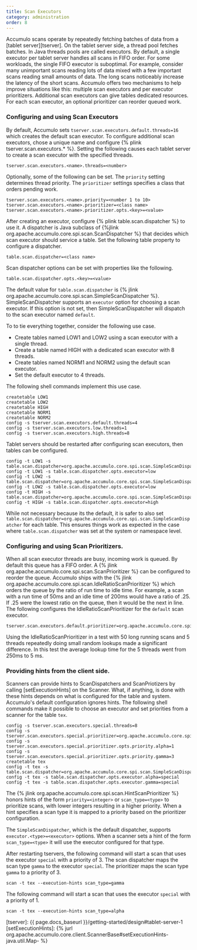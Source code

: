 ```yaml
---
title: Scan Executors
category: administration
order: 8
---
```


Accumulo scans operate by repeatedly fetching batches of data from a [tablet
server][tserver].  On the tablet server side, a thread pool fetches batches.
In Java threads pools are called executors.  By default, a single executor per
tablet server handles all scans in FIFO order.  For some workloads, the single
FIFO executor is suboptimal.  For example, consider many unimportant scans
reading lots of data mixed with a few important scans reading small amounts of
data.  The long scans noticeably increase the latency of the short scans.
Accumulo offers two mechanisms to help improve situations like this: multiple
scan executors and per executor prioritizers.  Additional scan executors can
give tables dedicated resources.  For each scan executor, an optional
prioritizer can reorder queued work.

### Configuring and using Scan Executors

By default, Accumulo sets `tserver.scan.executors.default.threads=16` which
creates the default scan executor.  To configure additional scan executors,
chose a unique name and configure {% plink tserver.scan.executors.* %}.  Setting
the following causes each tablet server to create a scan executor with the
specified threads.

```
tserver.scan.executors.<name>.threads=<number>
```

Optionally, some of the following can be set.  The `priority` setting
determines thread priority.  The `prioritizer` settings specifies a class that
orders pending work.

```
tserver.scan.executors.<name>.priority=<number 1 to 10>
tserver.scan.executors.<name>.prioritizer=<class name>
tserver.scan.executors.<name>.prioritizer.opts.<key>=<value>
```

After creating an executor, configure {% plink table.scan.dispatcher %} to use it.  A
dispatcher is Java subclass of {%jlink org.apache.accumulo.core.spi.scan.ScanDispatcher %}
that decides which scan executor should service a table.  Set the following table
property to configure a dispatcher.

```
table.scan.dispatcher=<class name>
```

Scan dispatcher options can be set with properties like the following.

```
table.scan.dispatcher.opts.<key>=<value>
```

The default value for `table.scan.dispatcher` is {% jlink org.apache.accumulo.core.spi.scan.SimpleScanDispatcher %}.
SimpleScanDispatcher supports an `executor` option for choosing a scan
executor.  If this option is not set, then SimpleScanDispatcher will dispatch
to the scan executor named `default`.

To to tie everything together, consider the following use case.

 * Create tables named LOW1 and LOW2 using a scan executor with a single thread.
 * Create a table named HIGH with a dedicated scan executor with 8 threads.
 * Create tables named NORM1 and NORM2 using the default scan executor.
 * Set the default executor to 4 threads.

The following shell commands implement this use case.

```
createtable LOW1
createtable LOW2
createtable HIGH
createtable NORM1
createtable NORM2
config -s tserver.scan.executors.default.threads=4
config -s tserver.scan.executors.low.threads=1
config -s tserver.scan.executors.high.threads=8
```

Tablet servers should be restarted after configuring scan executors, then tables can be configured.

```
config -t LOW1 -s table.scan.dispatcher=org.apache.accumulo.core.spi.scan.SimpleScanDispatcher
config -t LOW1 -s table.scan.dispatcher.opts.executor=low
config -t LOW2 -s table.scan.dispatcher=org.apache.accumulo.core.spi.scan.SimpleScanDispatcher
config -t LOW2 -s table.scan.dispatcher.opts.executor=low
config -t HIGH -s table.scan.dispatcher=org.apache.accumulo.core.spi.scan.SimpleScanDispatcher
config -t HIGH -s table.scan.dispatcher.opts.executor=high
```

While not necessary because its the default, it is safer to also set
`table.scan.dispatcher=org.apache.accumulo.core.spi.scan.SimpleScanDispatcher`
for each table.  This ensures things work as expected in the case where
`table.scan.dispatcher` was set at the system or namespace level.

### Configuring and using Scan Prioritizers.

When all scan executor threads are busy, incoming work is queued.  By
default this queue has a FIFO order.  A {% jlink org.apache.accumulo.core.spi.scan.ScanPrioritizer %} can be configured to
reorder the queue.  Accumulo ships with the {% jlink org.apache.accumulo.core.spi.scan.IdleRatioScanPrioritizer %} which
orders the queue by the ratio of run time to idle time.  For example, a scan
with a run time of 50ms and an idle time of 200ms would have a ratio of .25.
If .25 were the lowest ratio on the queue, then it would be the next in line.
The following configures the IdleRatioScanPrioritizer for the `default` scan
executor.

```
tserver.scan.executors.default.prioritizer=org.apache.accumulo.core.spi.scan.IdleRatioScanPrioritizer
```

Using the IdleRatioScanPrioritizer in a test with 50 long running scans and 5
threads repeatedly doing small random lookups made a significant difference.
In this test the average lookup time for the 5 threads went from 250ms to 5 ms.

### Providing hints from the client side.

Scanners can provide hints to ScanDispatchers and ScanPriotizers by calling
[setExecutionHints] on the Scanner.  What, if anything, is done with these
hints depends on what is configured for the table and system.  Accumulo's
default configuration ignores hints. The following shell commands make it
possible to choose an executor and set priorities from a scanner for the
table `tex`.

```
config -s tserver.scan.executors.special.threads=8
config -s tserver.scan.executors.special.prioritizer=org.apache.accumulo.core.spi.scan.HintScanPrioritizer
config -s tserver.scan.executors.special.prioritizer.opts.priority.alpha=1
config -s tserver.scan.executors.special.prioritizer.opts.priority.gamma=3
createtable tex
config -t tex -s table.scan.dispatcher=org.apache.accumulo.core.spi.scan.SimpleScanDispatcher
config -t tex -s table.scan.dispatcher.opts.executor.alpha=special
config -t tex -s table.scan.dispatcher.opts.executor.gamma=special
```

The {% jlink org.apache.accumulo.core.spi.scan.HintScanPrioritizer %} honors
hints of the form `priority=<integer>` or `scan_type=<type>` to prioritize
scans, with lower integers resulting in a higher priority.  When a hint
specifies a scan type it is mapped to a priority based on the prioritizer
configuration.

The `SimpleScanDispatcher`, which is the default dispatcher, supports
`executor.<type>=<executor>` options. When a scanner sets a hint of the form
`scan_type=<type>` it will use the executor configured for that type. 

After restarting tservers, the following command will start a scan that uses
the executor `special` with a priority of 3.  The scan dispatcher maps the scan
type `gamma` to the executor `special`.  The prioritizer maps the scan type
`gamma` to a priority of 3.

```
scan -t tex --execution-hints scan_type=gamma
```

The following command will start a scan that uses the executor `special` with a
priority of 1.

```
scan -t tex --execution-hints scan_type=alpha
```

[tserver]: {{ page.docs_baseurl }}/getting-started/design#tablet-server-1
[setExecutionHints]: {% jurl org.apache.accumulo.core.client.ScannerBase#setExecutionHints-java.util.Map- %}

